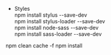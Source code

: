 - Styles  
  npm install stylus --save-dev  
  npm install stylus-loader --save-dev  
  npm install node-sass --save-dev  
  npm install sass-loader --save-dev 
  
  
npm clean cache -f
npm install